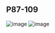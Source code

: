## P87-109 
![image](https://user-images.githubusercontent.com/80054116/192662656-e178a04e-c19e-4cc7-bbe0-6074ed58c026.png)
![image](https://user-images.githubusercontent.com/80054116/192662669-3a20fd5e-b05b-427c-9bdc-40223c133adb.png)
